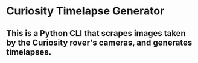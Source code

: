 # Curiosity Timelapse Generator
## This is a Python CLI that scrapes images taken by the Curiosity rover's cameras, and generates timelapses.
